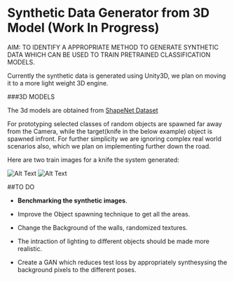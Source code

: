 # Synthetic Data Generator from 3D Model (Work In Progress)

AIM: TO IDENTIFY A APPROPRIATE METHOD TO GENERATE SYNTHETIC DATA WHICH CAN BE USED TO TRAIN PRETRAINED CLASSIFICATION MODELS.

Currently the synthetic data is generated using Unity3D, we plan on moving it to a more light weight 3D engine.

###3D MODELS

The 3d models are obtained from [ShapeNet Dataset](https://www.shapenet.org/)

For prototyping selected classes of random objects are spawned far away from the Camera, while the target(knife in the below example) object is spawned infront. For further simplicity we are ignoring complex real world scenarios also, which we plan on implementing further down the road.

Here are two train images for a knife the system generated:

![Alt Text](https://github.com/Fathaah/SynEnv/blob/master/images/1.PNG)    ![Alt Text](https://github.com/Fathaah/SynEnv/blob/master/images/2.PNG)

##TO DO

* **Benchmarking the synthetic images**.
* Improve the Object spawning technique to get all the areas. 


* Change the Background of the walls, randomized textures.


* The intraction of lighting to different objects should be made more realistic.





* Create a GAN which reduces test loss by appropriately synthesysing the background pixels to the different poses.
